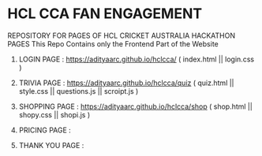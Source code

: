 # HCL CCA FAN ENGAGEMENT
REPOSITORY FOR PAGES OF HCL CRICKET AUSTRALIA HACKATHON PAGES
This Repo Contains only the Frontend Part of the Website

1) LOGIN PAGE : https://adityaarc.github.io/hclcca/   ( index.html  ||   login.css  )
                
2) TRIVIA PAGE :  https://adityaarc.github.io/hclcca/quiz  ( quiz.html || style.css || questions.js || scroipt.js )

3) SHOPPING PAGE : https://adityaarc.github.io/hclcca/shop   ( shop.html  ||  shopy.css   ||   shopi.js  )

4) PRICING PAGE :

5) THANK YOU PAGE :
